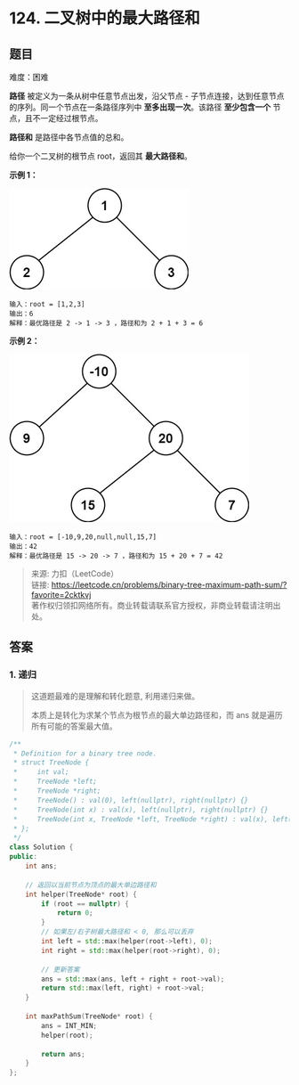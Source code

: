 # 124. 二叉树中的最大路径和

## 题目

难度：困难

**路径** 被定义为一条从树中任意节点出发，沿父节点 - 子节点连接，达到任意节点的序列。同一个节点在一条路径序列中 **至多出现一次**。该路径 **至少包含一个** 节点，且不一定经过根节点。

**路径和** 是路径中各节点值的总和。

给你一个二叉树的根节点 root，返回其 **最大路径和**。

**示例 1：**

![](image/image-20231022182254562.png)

```
输入：root = [1,2,3]
输出：6
解释：最优路径是 2 -> 1 -> 3 ，路径和为 2 + 1 + 3 = 6
```

**示例 2：**

![](image/image-20231022182307987.png)

```
输入：root = [-10,9,20,null,null,15,7]
输出：42
解释：最优路径是 15 -> 20 -> 7 ，路径和为 15 + 20 + 7 = 42

```

> 来源: 力扣（LeetCode）  
> 链接: <https://leetcode.cn/problems/binary-tree-maximum-path-sum/?favorite=2cktkvj>  
> 著作权归领扣网络所有。商业转载请联系官方授权，非商业转载请注明出处。

## 答案

### 1. 递归

> 这道题最难的是理解和转化题意, 利用递归来做。
>
> 本质上是转化为求某个节点为根节点的最大单边路径和，而 ans 就是遍历所有可能的答案最大值。

```c++
/**
 * Definition for a binary tree node.
 * struct TreeNode {
 *     int val;
 *     TreeNode *left;
 *     TreeNode *right;
 *     TreeNode() : val(0), left(nullptr), right(nullptr) {}
 *     TreeNode(int x) : val(x), left(nullptr), right(nullptr) {}
 *     TreeNode(int x, TreeNode *left, TreeNode *right) : val(x), left(left), right(right) {}
 * };
 */
class Solution {
public:
    int ans;

    // 返回以当前节点为顶点的最大单边路径和
    int helper(TreeNode* root) {
        if (root == nullptr) {
            return 0;
        }
        // 如果左/右子树最大路径和 < 0, 那么可以丢弃
        int left = std::max(helper(root->left), 0);
        int right = std::max(helper(root->right), 0);

        // 更新答案
        ans = std::max(ans, left + right + root->val);
        return std::max(left, right) + root->val;
    }

    int maxPathSum(TreeNode* root) {
        ans = INT_MIN;
        helper(root);

        return ans;
    }
};
```
